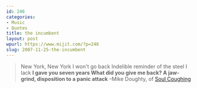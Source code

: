 ```yaml
---
id: 246
categories:
- Music
- Quotes
title: the incumbent
layout: post
wpurl: https://www.mijit.com/?p=246
slug: 2007-11-25-the-incumbent
---
```

<blockquote>New York, New York
I won't go back
Indelible reminder of the steel I lack
<strong>I gave you seven years
What did you give me back?
A jaw-grind, disposition to a panic attack</strong>
–Mike Doughty, of <a href="https://www.amazon.com/exec/obidos/ASIN/B000002N56/ref=nosim/mijitcom">Soul Coughing</a></blockquote>
